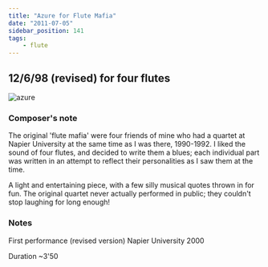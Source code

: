 ```yaml
---
title: "Azure for Flute Mafia"
date: "2011-07-05"
sidebar_position: 141
tags:
    - flute
---
```


## 12/6/98 (revised) for four flutes

![](/img/azure.png "azure")

### Composer's note

The original 'flute mafia' were four friends of mine who had a quartet at Napier University at the same time as I was there, 1990-1992. I liked the sound of four flutes, and decided to write them a blues; each individual part was written in an attempt to reflect their personalities as I saw them at the time.

A light and entertaining piece, with a few silly musical quotes thrown in for fun. The original quartet never actually performed in public; they couldn't stop laughing for long enough!

### Notes

First performance (revised version) Napier University 2000

Duration ~3'50
